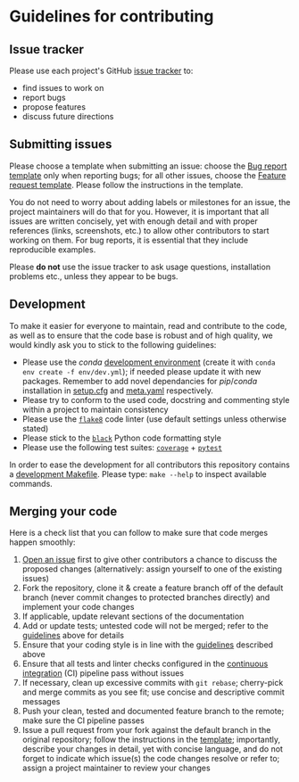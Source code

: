 # Guidelines for contributing

## Issue tracker

Please use each project's GitHub [issue tracker][res-issue-tracker] to:

- find issues to work on
- report bugs
- propose features
- discuss future directions

## Submitting issues

Please choose a template when submitting an issue: choose the [Bug report
template][res-bug-report] only when reporting bugs; for all other issues,
choose the [Feature request template][res-feature-request]. Please follow the
instructions in the template.

You do not need to worry about adding labels or milestones for an issue, the
project maintainers will do that for you. However, it is important that all
issues are written concisely, yet with enough detail and with proper
references (links, screenshots, etc.) to allow other contributors to start
working on them. For bug reports, it is essential that they include
reproducible examples.

Please **do not** use the issue tracker to ask usage questions, installation
problems etc., unless they appear to be bugs.

## Development

To make it easier for everyone to maintain, read and contribute to the code,
as well as to ensure that the code base is robust and of high quality, we
would kindly ask you to stick to the following guidelines:

- Please use the _conda_ [development environment](env/dev.yml) (create it with `conda env create -f env/dev.yml`); if needed please update it with new packages. Remember to add novel dependancies for _pip_/_conda_ installation in [setup.cfg](setup.cfg) and [meta.yaml](meta.yaml) respectively.
- Please try to conform to the used code, docstring and commenting style within
  a project to maintain consistency
- Please use the [`flake8`][res-py-flake8] code linter (use default settings unless otherwise stated)
- Please stick to the [`black`][res-py-black] Python code formatting style
- Please use the following test suites: [`coverage`][res-py-coverage] + [`pytest`][res-py-pytest]

In order to ease the development for all contributors this repository contains a [development Makefile](Makefile). Please type: `make --help` to inspect available commands.

## Merging your code

Here is a check list that you can follow to make sure that code merges
happen smoothly:

1. [Open an issue](#submitting-issues) first to give other contributors a
   chance to discuss the proposed changes (alternatively: assign yourself
   to one of the existing issues)
2. Fork the repository, clone it & create a feature branch off of the default branch
   (never commit changes to protected branches directly) and implement your
   code changes
3. If applicable, update relevant sections of the documentation
4. Add or update tests; untested code will not be merged; refer to the
   [guidelines](#code-style--testing) above for details
5. Ensure that your coding style is in line with the
   [guidelines](#code-style--testing) described above
6. Ensure that all tests and linter checks configured in the [continuous integration][res-ci-cd] (CI) pipeline pass without
   issues
7. If necessary, clean up excessive commits with `git rebase`; cherry-pick and
   merge commits as you see fit; use concise and descriptive commit messages
8. Push your clean, tested and documented feature branch to the remote; make
   sure the CI pipeline passes
9. Issue a pull request from your fork against the default branch in the original repository; follow the instructions in
   the [template][res-pull-request]; importantly, describe your changes in
   detail, yet with concise language, and do not forget to indicate which
   issue(s) the code changes resolve or refer to; assign a project maintainer
   to review your changes


[res-issue-tracker]: <https://github.com/AngryMaciek/angry-moran-simulator/issues>
[res-bug-report]: .github/ISSUE_TEMPLATE/bug_report.md
[res-feature-request]: .github/ISSUE_TEMPLATE/feature_request.md
[res-py]: <https://www.python.org/>
[res-py-flake8]: <https://gitlab.com/pycqa/flake8>
[res-py-black]: <https://github.com/psf/black>
[res-py-coverage]: <https://pypi.org/project/coverage/>
[res-py-pytest]: <https://docs.pytest.org/en/latest/>
[res-ci-cd]: <https://en.wikipedia.org/wiki/Continuous_integration>
[res-pull-request]: PULL_REQUEST_TEMPLATE.md

